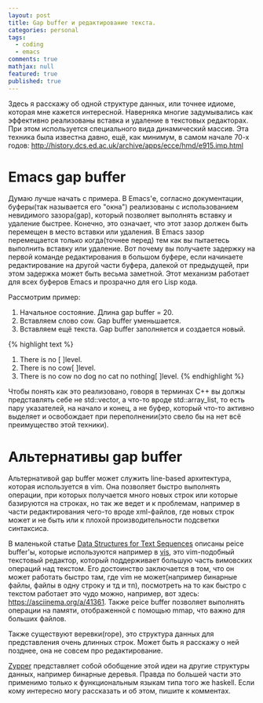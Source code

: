 ```yaml
---
layout: post
title: Gap buffer и редактирование текста.
categories: personal
tags: 
  - coding
  - emacs
comments: true
mathjax: null
featured: true
published: true
---
```


Здесь я расскажу об одной структуре данных, или точнее идиоме, которая мне
кажется интересной. Наверняка многие задумывались как эффективно реализованы
вставка и удаление в текстовых редакторах. При этом используется специального
вида динамический массив. Эта техника была известна давно, ещё, как минимум,
в самом начале 70-х годов: <a
href="http://history.dcs.ed.ac.uk/archive/apps/ecce/hmd/e915.imp.html">http://history.dcs.ed.ac.uk/archive/apps/ecce/hmd/e915.imp.html</a>

<!--excerpt-->

# Emacs gap buffer

Думаю лучше начать с примера. В Emacs'е, согласно документации, буферы(так
называется его "окна") реализованы с использованием невидимого зазора(gap),
который позволяет выполнять вставку и удаление быстрее. Конечно, это
означает, что этот зазор должен быть перемещен в место вставки или удаления.
В Emacs зазор перемещается только когда(точнее перед) тем как вы пытаетесь
выполнить вставку или удаление. Вот почему вы получаете задержку на первой
команде редактирования в большом буфере, если начинаете редактирование на
другой части буфера, далекой от предыдущей, при этом задержка может быть
весьма заметной. Этот механизм работает для всех буферов Emacs и прозрачно
для его Lisp кода.

Рассмотрим пример:

1. Начальное состояние. Длина gap buffer = 20.
2. Вставляем слово cow. Gap buffer уменьшается.
3. Вставляем ещё текста. Gap buffer заполняется и создается новый.

{% highlight text %}
1) There is no [                    ]level.
2) There is no cow[                 ]level.
3) There is no cow no dog no cat no nothing[                    ]level.
{% endhighlight %}

Чтобы понять как это реализовано, говоря в терминах C++ вы должы представлять
себе не std::vector, а что-то вроде std::array_list, то есть пару указателей,
на начало и конец, а не буфер, который что-то активно выделяет и освобождает
при переполнении(это свело бы на нет всё преимущество этой техники).

# Альтернативы gap buffer

Альтернативой gap buffer может служить line-based архитектура, которая
используется в vim. Она позволяет быстро выполнять операции, при которых
получается много новых строк или которые базируются на строках, но так же
ведет и к проблемам, например в части редактирования чего-то вроде
xml-файлов, где новых строк может и не быть или к плохой производительности
подсветки синтаксиса.

В маленькой статье <a
href="https://www.cs.unm.edu/~crowley/papers/sds.pdf">Data Structures for
Text Sequences</a> описаны peice buffer'ы, которые используются например в <a
href="https://github.com/martanne/vis">vis</a>, это vim-подобный текстовый
редактор, который поддерживает большую часть вимовских операций над текстом.
Его достоинство заключается в том, что он может работать быстро там, где vim
не может(например бинарные файлы, файлы в одну строку и тд и тп), посмотреть
на то как быстро с текстом работает это чудо можно, например, вот здесь: <a
href="https://asciinema.org/a/41361">https://asciinema.org/a/41361</a>. Также
peice buffer позволяет выполнять операции на памяти, отображенной с помощью
mmap, что важно для больших файлов. 

Также существуют веревки(rope), это
структура данных для представления очень длинных строк. Может быть я расскажу
о ней позднее, она не совсем про редактирование.

<a href="https://wiki.haskell.org/Zipper">Zypper</a> представляет собой
обобщение этой идеи на другие структуры данных, например бинарные деревья.
Правда по большей части это применимо только к функциональным языкам типа
того же haskell. Если кому интересно могу рассказать и об этом, пишите
к комментах.

